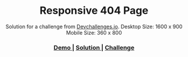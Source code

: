 <!-- Please update value in the {}  -->

<h1 align="center">Responsive 404 Page</h1>

<div align="center">Solution for a challenge from  <a href="http://devchallenges.io" target="_blank">Devchallenges.io</a>.
Desktop Size: 1600 x 900
Mobile Size: 360 x 800
</div>

<div align="center">
  <h3>
    <a href="https://kutaui.github.io/404-not-found/">
      Demo
    </a>
    <span> | </span>
    <a href="https://https://github.com/kutaui/404-not-found">
      Solution
    </a>
    <span> | </span>
    <a href="https://devchallenges.io/challenges/wBunSb7FPrIepJZAg0sY">
      Challenge
    </a>
  </h3>
</div>

